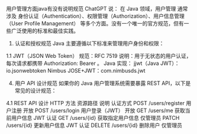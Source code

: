 


用户管理方面java有没有说明规范
ChatGPT 说：
在 Java 领域，用户管理 通常涉及 身份认证（Authentication）、权限管理（Authorization）、用户信息管理（User Profile Management） 等多个方面。没有一个唯一的官方规范，但有一些广泛使用的标准和最佳实践。


1. 认证和授权规范
   Java 主要遵循以下标准来管理用户身份和权限：

1.1 JWT（JSON Web Token）
规范：RFC 7519
说明：用于无状态的用户认证，每次请求都携带 Authorization: Bearer <token>。
Java 实现：
jjwt（Java JWT）：io.jsonwebtoken
Nimbus JOSE+JWT：com.nimbusds.jwt



4. 用户 API 设计规范
   如果你的 Java 用户管理系统需要暴露 REST API，以下是常见的设计规范：

4.1 REST API 设计
HTTP 方法	资源路径	说明	认证方式
POST	/users/register	用户注册	开放
POST	/users/login	用户登录（JWT）	开放
GET	/users/me	获取当前用户信息	JWT 认证
GET	/users/{id}	获取指定用户信息	仅管理员
PATCH	/users/{id}	更新用户信息	JWT 认证
DELETE	/users/{id}	删除用户	仅管理员